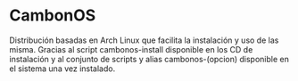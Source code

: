 # CambonOS
Distribución basadas en Arch Linux que facilita la instalación y uso de las misma. Gracias al script cambonos-install disponible en los CD de instalación y al conjunto de scripts y alias cambonos-(opcion) disponible en el sistema una vez instalado.
